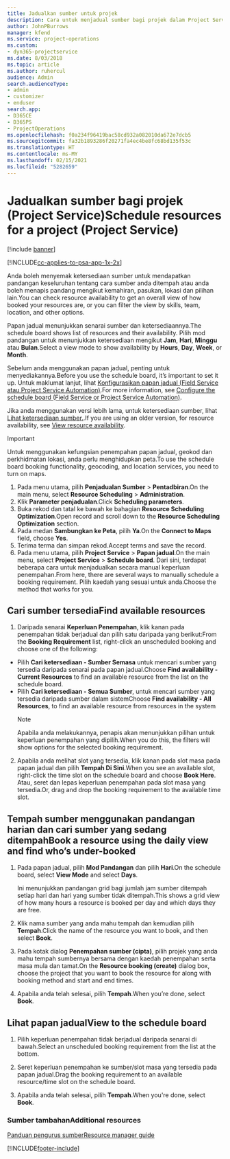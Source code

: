 ```yaml
---
title: Jadualkan sumber untuk projek
description: Cara untuk menjadual sumber bagi projek dalam Project Service
author: JohnPBurrows
manager: kfend
ms.service: project-operations
ms.custom:
- dyn365-projectservice
ms.date: 8/03/2018
ms.topic: article
ms.author: ruhercul
audience: Admin
search.audienceType:
- admin
- customizer
- enduser
search.app:
- D365CE
- D365PS
- ProjectOperations
ms.openlocfilehash: f0a234f96419bac58cd932a082010da672e7dcb5
ms.sourcegitcommit: fa32b1893286f20271fa4ec4be8fc68bd135f53c
ms.translationtype: HT
ms.contentlocale: ms-MY
ms.lasthandoff: 02/15/2021
ms.locfileid: "5282659"
---
```

# <a name="schedule-resources-for-a-project-project-service"></a><span data-ttu-id="6bd0c-103">Jadualkan sumber bagi projek (Project Service)</span><span class="sxs-lookup"><span data-stu-id="6bd0c-103">Schedule resources for a project (Project Service)</span></span>

[!include [banner](../includes/psa-now-project-operations.md)]

[!INCLUDE[cc-applies-to-psa-app-1x-2x](../includes/cc-applies-to-psa-app-1x-2x.md)]

<span data-ttu-id="6bd0c-104">Anda boleh menyemak ketersediaan sumber untuk mendapatkan pandangan keseluruhan tentang cara sumber anda ditempah atau anda boleh menapis pandang mengikut kemahiran, pasukan, lokasi dan pilihan lain.</span><span class="sxs-lookup"><span data-stu-id="6bd0c-104">You can check resource availability to get an overall view of how booked your resources are, or you can filter the view by skills, team, location, and other options.</span></span>  
  
<span data-ttu-id="6bd0c-105">Papan jadual menunjukkan senarai sumber dan ketersediaannya.</span><span class="sxs-lookup"><span data-stu-id="6bd0c-105">The schedule board shows list of resources and their availability.</span></span> <span data-ttu-id="6bd0c-106">Pilih mod pandangan untuk menunjukkan ketersediaan mengikut **Jam**, **Hari**, **Minggu** atau **Bulan**.</span><span class="sxs-lookup"><span data-stu-id="6bd0c-106">Select a view mode to show availability by **Hours**, **Day**, **Week**, or **Month**.</span></span>  
  
<span data-ttu-id="6bd0c-107">Sebelum anda menggunakan papan jadual, penting untuk menyediakannya.</span><span class="sxs-lookup"><span data-stu-id="6bd0c-107">Before you use the schedule board, it’s important to set it up.</span></span> <span data-ttu-id="6bd0c-108">Untuk maklumat lanjut, lihat [Konfigurasikan papan jadual (Field Service atau Project Service Automation)](https://docs.microsoft.com/dynamics365/field-service/configure-schedule-board).</span><span class="sxs-lookup"><span data-stu-id="6bd0c-108">For more information, see [Configure the schedule board (Field Service or Project Service Automation)](https://docs.microsoft.com/dynamics365/field-service/configure-schedule-board).</span></span>
  
<span data-ttu-id="6bd0c-109">Jika anda menggunakan versi lebih lama, untuk ketersediaan sumber, lihat [Lihat ketersediaan sumber.](../psa/view-resource-availability.md).</span><span class="sxs-lookup"><span data-stu-id="6bd0c-109">If you are using an older version, for resource availability, see [View resource availability](../psa/view-resource-availability.md).</span></span>  

> [!IMPORTANT]
>  <span data-ttu-id="6bd0c-110">Untuk menggunakan kefungsian penempahan papan jadual, geokod dan perkhidmatan lokasi, anda perlu menghidupkan peta.</span><span class="sxs-lookup"><span data-stu-id="6bd0c-110">To use the schedule board booking functionality, geocoding, and location services, you need to turn on maps.</span></span>  
> 
> 1. <span data-ttu-id="6bd0c-111">Pada menu utama, pilih **Penjadualan Sumber** > **Pentadbiran**.</span><span class="sxs-lookup"><span data-stu-id="6bd0c-111">On the main menu, select **Resource Scheduling** > **Administration**.</span></span>  
> 2. <span data-ttu-id="6bd0c-112">Klik **Parameter penjadualan**.</span><span class="sxs-lookup"><span data-stu-id="6bd0c-112">Click **Scheduling parameters**.</span></span>  
> 3. <span data-ttu-id="6bd0c-113">Buka rekod dan tatal ke bawah ke bahagian **Resource Scheduling Optimization**.</span><span class="sxs-lookup"><span data-stu-id="6bd0c-113">Open record and scroll down to the **Resource Scheduling Optimization** section.</span></span>  
> 4. <span data-ttu-id="6bd0c-114">Pada medan **Sambungkan ke Peta**, pilih **Ya**.</span><span class="sxs-lookup"><span data-stu-id="6bd0c-114">On the **Connect to Maps** field, choose **Yes**.</span></span>  
> 5. <span data-ttu-id="6bd0c-115">Terima terma dan simpan rekod.</span><span class="sxs-lookup"><span data-stu-id="6bd0c-115">Accept terms and save the record.</span></span>  
> 6. <span data-ttu-id="6bd0c-116">Pada menu utama, pilih **Project Service** > **Papan jadual**.</span><span class="sxs-lookup"><span data-stu-id="6bd0c-116">On the main menu, select **Project Service** > **Schedule board**.</span></span> <span data-ttu-id="6bd0c-117">Dari sini, terdapat beberapa cara untuk menjadualkan secara manual keperluan penempahan.</span><span class="sxs-lookup"><span data-stu-id="6bd0c-117">From here, there are several ways to manually schedule a booking requirement.</span></span> <span data-ttu-id="6bd0c-118">Pilih kaedah yang sesuai untuk anda.</span><span class="sxs-lookup"><span data-stu-id="6bd0c-118">Choose the method that works for you.</span></span>
  
## <a name="find-available-resources"></a><span data-ttu-id="6bd0c-119">Cari sumber tersedia</span><span class="sxs-lookup"><span data-stu-id="6bd0c-119">Find available resources</span></span>

1.  <span data-ttu-id="6bd0c-120">Daripada senarai **Keperluan Penempahan**, klik kanan pada penempahan tidak berjadual dan pilih satu daripada yang berikut:</span><span class="sxs-lookup"><span data-stu-id="6bd0c-120">From the **Booking Requirement** list, right-click an unscheduled booking and choose one of the following:</span></span>  
  
- <span data-ttu-id="6bd0c-121">Pilih **Cari ketersediaan - Sumber Semasa** untuk mencari sumber yang tersedia daripada senarai pada papan jadual.</span><span class="sxs-lookup"><span data-stu-id="6bd0c-121">Choose **Find availability - Current Resources** to find an available resource from the list on the schedule board.</span></span>  
- <span data-ttu-id="6bd0c-122">Pilih **Cari ketersediaan - Semua Sumber**, untuk mencari sumber yang tersedia daripada sumber dalam sistem</span><span class="sxs-lookup"><span data-stu-id="6bd0c-122">Choose **Find availability - All Resources**, to find an available resource from resources in the system</span></span>  
   > [!NOTE]
   >  <span data-ttu-id="6bd0c-123">Apabila anda melakukannya, penapis akan menunjukkan pilihan untuk keperluan penempahan yang dipilih.</span><span class="sxs-lookup"><span data-stu-id="6bd0c-123">When you do this, the filters will show options for the selected booking requirement.</span></span>  
  
2. <span data-ttu-id="6bd0c-124">Apabila anda melihat slot yang tersedia, klik kanan pada slot masa pada papan jadual dan pilih **Tempah Di Sini**.</span><span class="sxs-lookup"><span data-stu-id="6bd0c-124">When you see an available slot, right-click the time slot on the schedule board and choose **Book Here**.</span></span> <span data-ttu-id="6bd0c-125">Atau, seret dan lepas keperluan penempahan pada slot masa yang tersedia.</span><span class="sxs-lookup"><span data-stu-id="6bd0c-125">Or, drag and drop the booking requirement to the available time slot.</span></span>  
  

## <a name="book-a-resource-using-the-daily-view-and-find-whos-under-booked"></a><span data-ttu-id="6bd0c-126">Tempah sumber menggunakan pandangan harian dan cari sumber yang sedang ditempah</span><span class="sxs-lookup"><span data-stu-id="6bd0c-126">Book a resource using the daily view and find who’s under-booked</span></span>
  
1.  <span data-ttu-id="6bd0c-127">Pada papan jadual, pilih **Mod Pandangan** dan pilih **Hari**.</span><span class="sxs-lookup"><span data-stu-id="6bd0c-127">On the schedule board, select **View Mode** and select **Days**.</span></span>  
  
    <span data-ttu-id="6bd0c-128">Ini menunjukkan pandangan grid bagi jumlah jam sumber ditempah setiap hari dan hari yang sumber tidak ditempah.</span><span class="sxs-lookup"><span data-stu-id="6bd0c-128">This shows a grid view of how many hours a resource is booked per day and which days they are free.</span></span>  
  
2.  <span data-ttu-id="6bd0c-129">Klik nama sumber yang anda mahu tempah dan kemudian pilih **Tempah**.</span><span class="sxs-lookup"><span data-stu-id="6bd0c-129">Click the name of the resource you want to book, and then select **Book**.</span></span>  
  
3.  <span data-ttu-id="6bd0c-130">Pada kotak dialog **Penempahan sumber (cipta)**, pilih projek yang anda mahu tempah sumbernya bersama dengan kaedah penempahan serta masa mula dan tamat.</span><span class="sxs-lookup"><span data-stu-id="6bd0c-130">On the **Resource booking (create)** dialog box, choose the project that you want to book the resource for along with booking method and start and end times.</span></span>  
  
4.  <span data-ttu-id="6bd0c-131">Apabila anda telah selesai, pilih **Tempah**.</span><span class="sxs-lookup"><span data-stu-id="6bd0c-131">When you’re done, select **Book**.</span></span>  
  
## <a name="view-to-the-schedule-board"></a><span data-ttu-id="6bd0c-132">Lihat papan jadual</span><span class="sxs-lookup"><span data-stu-id="6bd0c-132">View to the schedule board</span></span>
  
1.  <span data-ttu-id="6bd0c-133">Pilih keperluan penempahan tidak berjadual daripada senarai di bawah.</span><span class="sxs-lookup"><span data-stu-id="6bd0c-133">Select an unscheduled booking requirement from the list at the bottom.</span></span>  
  
2.  <span data-ttu-id="6bd0c-134">Seret keperluan penempahan ke sumber/slot masa yang tersedia pada papan jadual.</span><span class="sxs-lookup"><span data-stu-id="6bd0c-134">Drag the booking requirement to an available resource/time slot on the schedule board.</span></span>  
  
3.  <span data-ttu-id="6bd0c-135">Apabila anda telah selesai, pilih **Tempah**.</span><span class="sxs-lookup"><span data-stu-id="6bd0c-135">When you're done, select **Book**.</span></span>  
  
### <a name="additional-resources"></a><span data-ttu-id="6bd0c-136">Sumber tambahan</span><span class="sxs-lookup"><span data-stu-id="6bd0c-136">Additional resources</span></span>  
 [<span data-ttu-id="6bd0c-137">Panduan pengurus sumber</span><span class="sxs-lookup"><span data-stu-id="6bd0c-137">Resource manager guide</span></span>](../psa/resource-manager-guide.md)


[!INCLUDE[footer-include](../includes/footer-banner.md)]